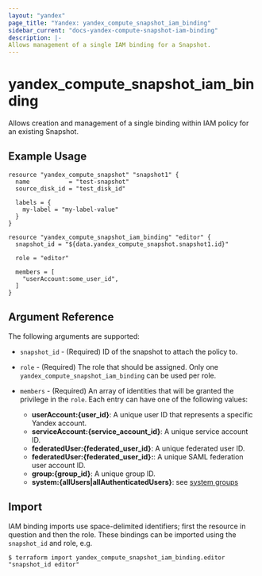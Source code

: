 ```yaml
---
layout: "yandex"
page_title: "Yandex: yandex_compute_snapshot_iam_binding"
sidebar_current: "docs-yandex-compute-snapshot-iam-binding"
description: |-
Allows management of a single IAM binding for a Snapshot.
---
```


# yandex\_compute\_snapshot\_iam\_binding

Allows creation and management of a single binding within IAM policy for
an existing Snapshot.

## Example Usage

```hcl
resource "yandex_compute_snapshot" "snapshot1" {
  name           = "test-snapshot"
  source_disk_id = "test_disk_id"

  labels = {
    my-label = "my-label-value"
  }
}

resource "yandex_compute_snapshot_iam_binding" "editor" {
  snapshot_id = "${data.yandex_compute_snapshot.snapshot1.id}"

  role = "editor"

  members = [
    "userAccount:some_user_id",
  ]
}
```

## Argument Reference

The following arguments are supported:

* `snapshot_id` - (Required) ID of the snapshot to attach the policy to.

* `role` - (Required) The role that should be assigned. Only one
  `yandex_compute_snapshot_iam_binding` can be used per role.

* `members` - (Required) An array of identities that will be granted the privilege in the `role`.
  Each entry can have one of the following values:
    * **userAccount:{user_id}**: A unique user ID that represents a specific Yandex account.
    * **serviceAccount:{service_account_id}**: A unique service account ID.
    * **federatedUser:{federated_user_id}**: A unique federated user ID.
    * **federatedUser:{federated_user_id}:**: A unique SAML federation user account ID.
    * **group:{group_id}**: A unique group ID.
    * **system:{allUsers|allAuthenticatedUsers}**: see [system groups](https://cloud.yandex.com/docs/iam/concepts/access-control/system-group)

## Import

IAM binding imports use space-delimited identifiers; first the resource in question and then the role.
These bindings can be imported using the `snapshot_id` and role, e.g.

```
$ terraform import yandex_compute_snapshot_iam_binding.editor "snapshot_id editor"
```

